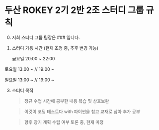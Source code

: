 # 두산 ROKEY 2기 2반 2조 스터디 그룹 규칙

0. 저희 스터디 그룹 팀장은 ### 입니다.

1. 스터디 가용 시간 (현재 조정 중, 추후 변경 가능)

	금요일 20:00 ~ 22:00

  토요일 13:00 ~ // 19:00 ~
	
  일요일 13:00 ~ // 19:00 ~ 
  
3. 스터디 목적


	> 정규 수업 시간에 공부한 내용 복습 및 상호보완


	> 이것이 코딩 테스트다 with 파이썬을 참고 교재로 삼아 추가 공부


	> 향후 장기 계획 수립 여부 토론 중, 현재 미정

